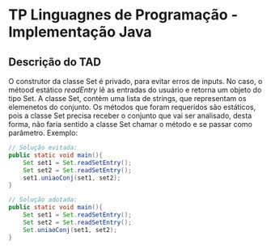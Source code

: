 # TP Linguagnes de Programação - Implementação Java

## Descrição do TAD

O construtor da classe Set é privado, para evitar erros de inputs. No caso, o métood estático _readEntry_ 
lê as entradas do usuário e retorna um objeto do tipo Set.
A classe Set, contém uma lista de strings, que representam os elemenetos do conjunto.
Os métodos que foram requeridos são estáticos, pois a classe Set precisa receber o conjunto que vai ser
analisado, desta forma, não faria sentido a classe Set chamar o método e se passar como parâmetro.
Exemplo:

```java
// Solução evitada:
public static void main(){
    Set set1 = Set.readSetEntry();
    Set set2 = Set.readSetEntry();
    set1.uniaoConj(set1, set2);
}

// Solução adotada:
public static void main(){
    Set set1 = Set.readSetEntry();
    Set set2 = Set.readSetEntry();
    Set.uniaoConj(set1, set2);
}
```